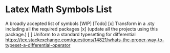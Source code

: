 Latex Math Symbols List
=============

A broadly accepted list of symbols
[WIP]
[Todo]
[x] Transform in a .sty including all the required packages
[x] (update all the projects using this package.)
[ ] Uniform to a standard typesetting for differential https://tex.stackexchange.com/questions/14821/whats-the-proper-way-to-typeset-a-differential-operator
